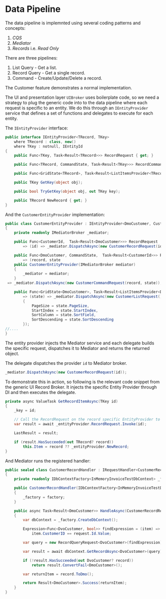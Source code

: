 #  Data Pipeline

The data pipeline is implemnted using several coding patterns and concepts:

1. *CQS*  
2. *Mediator*
3. *Records* i.e. *Read Only*

There are three pipelines:

1. List Query - Get a list.
2. Record Query - Get a single record.
3. Command - Create/Update/Delete a record.

The Customer feature demonstrates a normal implementation.

The UI and presentation layer `UIBroker` uses boilerplate code, so we need a strategy to plug the generic code into to the data pipeline where each request is specific to an entity.  We do this through an `IEntityProvider` service that defines a set of functions and delegates to execute for each entity.

The `IEntityProvider` interface:

```csharp
public interface IEntityProvider<TRecord, TKey>
    where TRecord : class, new()
    where TKey : notnull, IEntityId
{
    public Func<TKey, Task<Result<TRecord>>> RecordRequest { get; }

    public Func<TRecord, CommandState, Task<Result<TKey>>> RecordCommand { get; }

    public Func<GridState<TRecord>, Task<Result<ListItemsProvider<TRecord>>>> ListRequest { get; }

    public TKey GetKey(object obj);

    public bool TryGetKey(object obj, out TKey key);

    public TRecord NewRecord { get; }
}
```

And the `CustomerEntityProvider` implementation:

```csharp
public class CustomerEntityProvider : IEntityProvider<DmoCustomer, CustomerId>
{
    private readonly IMediatorBroker _mediator;

    public Func<CustomerId,  Task<Result<DmoCustomer>>> RecordRequest
        => (id) => _mediator.DispatchAsync(new CustomerRecordRequest(id));

    public Func<DmoCustomer, CommandState,  Task<Result<CustomerId>>> RecordCommand
        => (record, state
    public CustomerEntityProvider(IMediatorBroker mediator)   
    {
        _mediator = mediator;
    }
 => _mediator.DispatchAsync(new CustomerCommandRequest(record, state));

    public Func<GridState<DmoCustomer>, Task<Result<ListItemsProvider<DmoCustomer>>>> ListRequest
        => (state) => _mediator.DispatchAsync(new CustomerListRequest()
        {
            PageSize = state.PageSize,
            StartIndex = state.StartIndex,
            SortColumn = state.SortField,
            SortDescending = state.SortDescending
        });
//....
}
```

The entity provider injects the Mediator service and each delegate builds the specific request, dispatches it to Mediator and returns the returned object.

The delegate dispatches the provider `id` to Mediator broker.

```csharp
_mediator.DispatchAsync(new CustomerRecordRequest(id));
```


To demonstrate this in action, so following is the relevant code snippet from the generic UI Record Broker.  It injects the specific Entity Provider through DI and then executes the delegate. 

```csharp
private async ValueTask GetRecordItemAsync(TKey id)
{
    _key = id;

    // Call the RecordRequest on the record specific EntityProvider to get the record
    var result = await _entityProvider.RecordRequest.Invoke(id);

    LastResult = result;

    if (result.HasSucceeded(out TRecord? record))
        this.Item = record ?? _entityProvider.NewRecord;
}
```

And Mediator runs the registered handler:


```csharp
public sealed class CustomerRecordHandler : IRequestHandler<CustomerRecordRequest, Result<DmoCustomer>>
{
    private readonly IDbContextFactory<InMemoryInvoiceTestDbContext> _factory;

    public CustomerRecordHandler(IDbContextFactory<InMemoryInvoiceTestDbContext> factory)
    {
        _factory = factory;
    }

    public async Task<Result<DmoCustomer>> HandleAsync(CustomerRecordRequest request, CancellationToken cancellationToken)
    {
        var dbContext = _factory.CreateDbContext();

        Expression<Func<DvoCustomer, bool>> findExpression = (item) =>
            item.CustomerID == request.Id.Value;

        var query = new RecordQueryRequest<DvoCustomer>(findExpression);

        var result = await dbContext.GetRecordAsync<DvoCustomer>(query);

        if (!result.HasSucceeded(out DvoCustomer? record))
            return result.ConvertFail<DmoCustomer>();

        var returnItem = record.ToDmo();

        return Result<DmoCustomer>.Success(returnItem);
    }
}
```